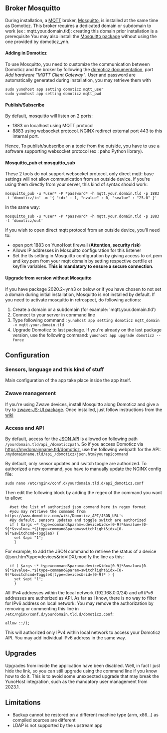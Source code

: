 ## Broker Mosquitto

During installation, a [MQTT](https://en.wikipedia.org/wiki/MQTT) broker, [Mosquitto](https://mosquitto.org/), is installed at the same time as Domoticz.
This broker requires a dedicated domain or subdomain to work (ex : mqtt.your.domain.tld): creating this domain prior installation is a prerequisite
You may also install the [Mosquitto package](https://github.com/YunoHost-Apps/mosquitto_ynh) without using the one provided by domoticz_ynh.

#### Adding in Domoticz

To use Mosquitto, you need to customize the communication between Domoticz and the broker by following the [domoticz documentation](https://www.domoticz.com/wiki/MQTT#Installing_Mosquitto), part *Add hardware "MQTT Client Gateway"*.
User and password are automatically generated during installation, you may retrieve them with
````
sudo yunohost app setting domoticz mqtt_user
sudo yunohost app setting domoticz mqtt_pwd
````

#### Publish/Subscribe

By default, mosquitto will listen on 2 ports:
- 1883 on localhost using MQTT protocol
- 8883 using websocket protocol. NGINX redirect external port 443 to this internal port.

Hence, To publish/subscribe on a topic from the outside, you have to use a software supporting websocket protocol (ex : paho Python library).

#### Mosquitto_pub et mosquitto_sub

These 2 tools do not support websocket protocol, only direct mqtt: base settings will not allow communication from an outside device.
If you're using them directly from your server, this kind of syntax should work:
````
mosquitto_pub -u *user* -P *password* -h mqtt.your.domain.tld -p 1883 -t 'domoticz/in' -m '{ "idx" : 1, "nvalue" : 0, "svalue" : "25.0" }'
````
In the same way:
````
mosquitto_sub -u *user* -P *password* -h mqtt.your.domain.tld -p 1883 -t 'domoticz/out'
````

If you wish to open direct mqtt protocol from an outside device, you'll need to:
- open port 1883 on YunoHost firewall (**Attention, security risk**)
- Allows IP addresses in Mosquitto configuration for this listener
- Set the tls setting in Mosquitto configuration by giving access to crt.pem and key.pem from your mqtt domain by setting respective certfile et keyfile variables. **This is mandatory to ensure a secure connection.**

#### Upgrade from version without Mosquitto
If you have package 2020.2~ynh3 or below or if you have chosen to not set a domain during initial installation, Mosquitto is not installed by default.
If you need to activate mosquitto in retrospect, do following actions:
1. Create a domain or a subdomain (for example: 'mqtt.your.domain.tld')
2. Connect to your server in command line 
3. Type following command : `yunohost app setting domoticz mqtt_domain -v mqtt.your.domain.tld`
4. Upgrade Domoticz to last package.
If you're already on the last package version, use the following command: `yunohost app upgrade domoticz --force`

## Configuration

### Sensors, language and this kind of stuff
Main configuration of the app take place inside the app itself.

### Zwave management
If you're using Zwave devices, install Mosquitto along Domoticz and give a try to [zwave-JS-UI package](https://github.com/YunoHost-Apps/zwave-js-ui_ynh).
Once installed, just follow instructions from the [wiki](https://www.domoticz.com/wiki/Zwave-JS-UI)

### Access and API
By default, access for the [JSON API](https://www.domoticz.com/wiki/Domoticz_API/JSON_URL's) is allowed on following path `/yourdomain.tld/api_/domoticzpath`.
So if you access Domoticz via https://mydomainname.tld/domoticz, use the following webpath for the API: `/mydomainname.tld/api_/domoticz/json.htm?yourapicommand`

By default, only sensor updates and switch toogle are authorized. To authorized a new command, you have to manually update the NGINX config file:
````
sudo nano /etc/nginx/conf.d/yourdomain.tld.d/api_domoticz.conf
````
Then edit the following block by adding the regex of the command you want to allow:
````
  #set the list of authorized json command here in regex format
  #you may retrieve the command from https://www.domoticz.com/wiki/Domoticz_API/JSON_URL's
  #By default, sensors updates and toggle switch are authorized
  if ( $args ~* type=command&param=udevice&idx=[0-9]*&nvalue=[0-9]*&svalue=.*$|type=command&param=switchlight&idx=[0-9]*&switchcmd=Toggle$) {
    set $api "1";
    }
````
For example, to add the JSON command to retrieve the status of a device (/json.htm?type=devices&rid=IDX),modify the line as this:
````
  if ( $args ~* type=command&param=udevice&idx=[0-9]*&nvalue=[0-9]*&svalue=.*$|type=command&param=switchlight&idx=[0-9]*&switchcmd=Toggle$|type=devices&rid=[0-9]* ) {
    set $api "1";
    }
````

All IPv4 addresses within the local network (192.168.0.0/24) and *all IPv6* addresses are authorized as API.
As far as I know, there is no way to filter for IPv6 address on local network: You may remove the authorization by removing or commenting this line in `/etc/nginx/conf.d/yourdomain.tld.d/domoticz.conf`:
````
allow ::/1;
````
This will authorized only IPv4 within local network to access your Domoticz API.
You may add individual IPv6 address in the same way.

## Upgrades

Upgrades from inside the application have been disabled. Well, in fact I just hide the link, so you can still upgrade using the command line if you know how to do it. This is to avoid some unexpected upgrade that may break the YunoHost integration, such as the mandatory user management from 2023.1.

## Limitations

* Backup cannot be restored on a different machine type (arm, x86...) as compiled sources are different
* LDAP is not supported by the upstream app
